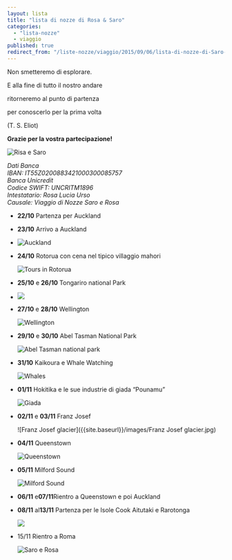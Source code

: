 ```yaml
---
layout: lista
title: "lista di nozze di Rosa & Saro"
categories: 
  - "lista-nozze"
  - viaggio
published: true
redirect_from: "/liste-nozze/viaggio/2015/09/06/lista-di-nozze-di-Saro-e-Rosa/"
---
```




<div class="citazione">
Non smetteremo di esplorare.

E alla fine di tutto il nostro andare

ritorneremo al punto di partenza

per conoscerlo per la prima volta

<span style="text-align:rigt">(T. S. Eliot)</span>

</div>

**Grazie per la vostra partecipazione!**

![Risa e Saro]({{site.baseurl}}/images/immagine_2.jpg)

<address>
Dati Banca <br/>
IBAN: IT55Z0200883421000300085757 <br/>
Banca Unicredit <br/>
Codice SWIFT: UNCRITM1896 <br/>
Intestatario: Rosa Lucia Urso <br/>
Causale: Viaggio di Nozze Saro e Rosa <br/>
</address>



- **22/10** Partenza per Auckland

- **23/10** Arrivo a Auckland 

- ![Auckland]({{site.baseurl}}/images/torneo-di-auckland.jpg)

- **24/10** Rotorua con  cena nel tipico villaggio mahori  

  ![Tours in Rotorua]({{site.baseurl}}/images/tours-in-rotorua.jpg)

- **25/10** e **26/10** Tongariro national Park 

- ![]({{site.baseurl}}/images/Tongariro-Alpine-Crossing-emerald-Lakes-aerial-view-2_Square.CFO5bA.jpg)

- **27/10** e **28/10** Wellington 

  ![Wellington]({{site.baseurl}}/images/wellington.jpg)

- **29/10** e **30/10** Abel Tasman National Park 

  ![Abel Tasman national park]({{site.baseurl}}/images/abel-tasman-national-park-10.jpg)

- **31/10** Kaikoura  e Whale Watching 

  ![Whales]({{site.baseurl}}/images/whales_640.jpg)

- **01/11** Hokitika e le sue industrie di  giada “Pounamu” 

  ![Giada]({{site.baseurl}}/images/giada.jpg)

- **02/11** e **03/11**  Franz Josef  

  ![Franz Josef glacier]({{site.baseurl}}/images/Franz Josef glacier.jpg)

- **04/11** Queenstown 

  ![ Queenstown]({{site.baseurl}}/images/bg11.jpg)

- **05/11** Milford Sound 

  ![Milford Sound]({{site.baseurl}}/images/milford.jpg)

- **06/11** e**07/11**Rientro a Queenstown e poi Auckland

- **08/11** al**13/11** Partenza per le Isole Cook Aitutaki e Rarotonga 

  ![]({{site.baseurl}}/images/cook%20island.jpg)

- 15/11 Rientro a Roma 

  ![Saro e Rosa]({{site.baseurl}}/images/immagine1.jpg)
